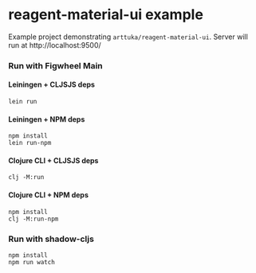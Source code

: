 # reagent-material-ui example

Example project demonstrating `arttuka/reagent-material-ui`. Server will run at http://localhost:9500/

### Run with Figwheel Main

#### Leiningen + CLJSJS deps

    lein run

#### Leiningen + NPM deps

    npm install
    lein run-npm

#### Clojure CLI + CLJSJS deps

    clj -M:run

#### Clojure CLI + NPM deps

    npm install
    clj -M:run-npm
    
### Run with shadow-cljs

    npm install
    npm run watch
